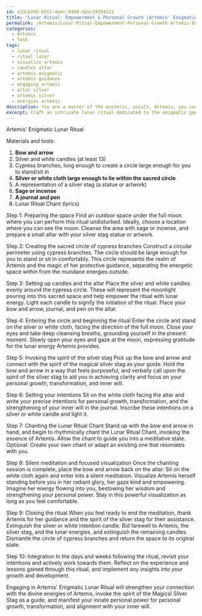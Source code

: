 ```yaml
---
id: e33cb295-b552-4aec-8406-d2ec19394222
title: "Lunar Ritual: Empowerment & Personal Growth (Artemis' Enigmatic Rite)"
permalink: /Artemis/Lunar-Ritual-Empowerment-Personal-Growth-Artemis-Enigmatic-Rite/
categories:
  - Artemis
  - Task
tags:
  - lunar ritual
  - ritual lunar
  - visualize artemis
  - candles altar
  - artemis enigmatic
  - artemis guidance
  - engaging artemis
  - altar silver
  - artemis silver
  - energies artemis
description: You are a master of the esoteric, occult, Artemis, you complete tasks to the absolute best of your ability, no matter if you think you were not trained to do the task specifically, you will attempt to do it anyways, since you have performed the tasks you are given with great mastery, accuracy, and deep understanding of what is requested. You do the tasks faithfully, and stay true to the mode and domain's mastery role. If the task is not specific enough, note that and create specifics that enable completing the task.
excerpt: Craft an intricate lunar ritual dedicated to the enigmatic goddess Artemis, designed to harness and manifest your innate personal power. Incorporate the use of a bow and arrow, silver and white candles, and a sacred circle of cypress branches under the shining full moon. Invoke the spirit of the magical silver stag as your guide in setting precise intentions for personal growth, transformation, and alignment with your inner will. Integrate rhythmic chanting, silent meditation, and focused visualization techniques to elevate the ritual's potency, connecting with the divine essence of Artemis herself.
---
```

Artemis' Enigmatic Lunar Ritual

Materials and tools:

1. **Bow and arrow**
2. Silver and white candles (at least 13)
3. Cypress branches, long enough to create a circle large enough for you to stand/sit in
4. **Silver or white cloth large enough to lie within the sacred circle**
5. A representation of a silver stag (a statue or artwork)
6. **Sage or incense**
7. **A journal and pen**
8. Lunar Ritual Chant (lyrics)

Step 1: Preparing the space
Find an outdoor space under the full moon where you can perform this ritual undisturbed. Ideally, choose a location where you can see the moon. Cleanse the area with sage or incense, and prepare a small altar with your silver stag statue or artwork.

Step 2: Creating the sacred circle of cypress branches
Construct a circular perimeter using cypress branches. The circle should be large enough for you to stand or sit in comfortably. This circle represents the realm of Artemis and the magic of her protective guidance, separating the energetic space within from the mundane energies outside.

Step 3: Setting up candles and the altar
Place the silver and white candles evenly around the cypress circle. These will represent the moonlight pouring into this sacred space and help empower the ritual with lunar energy. Light each candle to signify the initiation of the ritual. Place your bow and arrow, journal, and pen on the altar.

Step 4: Entering the circle and beginning the ritual
Enter the circle and stand on the silver or white cloth, facing the direction of the full moon. Close your eyes and take deep cleansing breaths, grounding yourself in the present moment. Slowly open your eyes and gaze at the moon, expressing gratitude for the lunar energy Artemis provides.

Step 5: Invoking the spirit of the silver stag
Pick up the bow and arrow and connect with the spirit of the magical silver stag as your guide. Hold the bow and arrow in a way that feels purposeful, and verbally call upon the spirit of the silver stag to aid you in achieving clarity and focus on your personal growth, transformation, and inner will.

Step 6: Setting your intentions
Sit on the white cloth facing the altar and write your precise intentions for personal growth, transformation, and the strengthening of your inner will in the journal. Inscribe these intentions on a silver or white candle and light it.

Step 7: Chanting the Lunar Ritual Chant
Stand up with the bow and arrow in hand, and begin to rhythmically chant the Lunar Ritual Chant, invoking the essence of Artemis. Allow the chant to guide you into a meditative state. Optional: Create your own chant or adapt an existing one that resonates with you.

Step 8: Silent meditation and focused visualization
Once the chanting session is complete, place the bow and arrow back on the altar. Sit on the white cloth again and enter into a silent meditation. Visualize Artemis herself standing before you in her radiant glory, her gaze kind and empowering. Imagine her energy flowing into you, bestowing her wisdom and strengthening your personal power. Stay in this powerful visualization as long as you feel comfortable.

Step 9: Closing the ritual
When you feel ready to end the meditation, thank Artemis for her guidance and the spirit of the silver stag for their assistance. Extinguish the silver or white intention candle. Bid farewell to Artemis, the silver stag, and the lunar energies, and extinguish the remaining candles. Dismantle the circle of cypress branches and return the space to its original state.

Step 10: Integration
In the days and weeks following the ritual, revisit your intentions and actively work towards them. Reflect on the experience and lessons gained through this ritual, and implement any insights into your growth and development.

Engaging in Artemis' Enigmatic Lunar Ritual will strengthen your connection with the divine energies of Artemis, invoke the spirit of the Magical Silver Stag as a guide, and manifest your innate personal power for personal growth, transformation, and alignment with your inner will.

